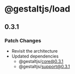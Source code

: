 # @gestaltjs/load

## 0.3.1
### Patch Changes

- Revisit the architecture
- Updated dependencies
  - @gestaltjs/core@0.3.1
  - @gestaltjs/support@0.3.1
